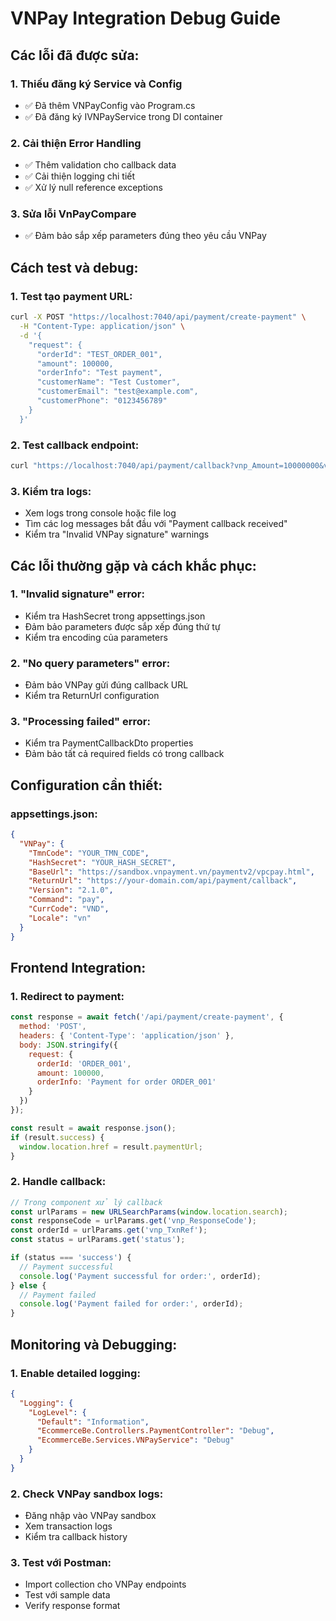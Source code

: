 # VNPay Integration Debug Guide

## Các lỗi đã được sửa:

### 1. **Thiếu đăng ký Service và Config**
- ✅ Đã thêm VNPayConfig vào Program.cs
- ✅ Đã đăng ký IVNPayService trong DI container

### 2. **Cải thiện Error Handling**
- ✅ Thêm validation cho callback data
- ✅ Cải thiện logging chi tiết
- ✅ Xử lý null reference exceptions

### 3. **Sửa lỗi VnPayCompare**
- ✅ Đảm bảo sắp xếp parameters đúng theo yêu cầu VNPay

## Cách test và debug:

### 1. **Test tạo payment URL:**
```bash
curl -X POST "https://localhost:7040/api/payment/create-payment" \
  -H "Content-Type: application/json" \
  -d '{
    "request": {
      "orderId": "TEST_ORDER_001",
      "amount": 100000,
      "orderInfo": "Test payment",
      "customerName": "Test Customer",
      "customerEmail": "test@example.com",
      "customerPhone": "0123456789"
    }
  }'
```

### 2. **Test callback endpoint:**
```bash
curl "https://localhost:7040/api/payment/callback?vnp_Amount=10000000&vnp_BankCode=NCB&vnp_OrderInfo=Test&vnp_ResponseCode=00&vnp_TxnRef=TEST_ORDER_001&vnp_SecureHash=abc123"
```

### 3. **Kiểm tra logs:**
- Xem logs trong console hoặc file log
- Tìm các log messages bắt đầu với "Payment callback received"
- Kiểm tra "Invalid VNPay signature" warnings

## Các lỗi thường gặp và cách khắc phục:

### 1. **"Invalid signature" error:**
- Kiểm tra HashSecret trong appsettings.json
- Đảm bảo parameters được sắp xếp đúng thứ tự
- Kiểm tra encoding của parameters

### 2. **"No query parameters" error:**
- Đảm bảo VNPay gửi đúng callback URL
- Kiểm tra ReturnUrl configuration

### 3. **"Processing failed" error:**
- Kiểm tra PaymentCallbackDto properties
- Đảm bảo tất cả required fields có trong callback

## Configuration cần thiết:

### appsettings.json:
```json
{
  "VNPay": {
    "TmnCode": "YOUR_TMN_CODE",
    "HashSecret": "YOUR_HASH_SECRET",
    "BaseUrl": "https://sandbox.vnpayment.vn/paymentv2/vpcpay.html",
    "ReturnUrl": "https://your-domain.com/api/payment/callback",
    "Version": "2.1.0",
    "Command": "pay",
    "CurrCode": "VND",
    "Locale": "vn"
  }
}
```

## Frontend Integration:

### 1. **Redirect to payment:**
```javascript
const response = await fetch('/api/payment/create-payment', {
  method: 'POST',
  headers: { 'Content-Type': 'application/json' },
  body: JSON.stringify({
    request: {
      orderId: 'ORDER_001',
      amount: 100000,
      orderInfo: 'Payment for order ORDER_001'
    }
  })
});

const result = await response.json();
if (result.success) {
  window.location.href = result.paymentUrl;
}
```

### 2. **Handle callback:**
```javascript
// Trong component xử lý callback
const urlParams = new URLSearchParams(window.location.search);
const responseCode = urlParams.get('vnp_ResponseCode');
const orderId = urlParams.get('vnp_TxnRef');
const status = urlParams.get('status');

if (status === 'success') {
  // Payment successful
  console.log('Payment successful for order:', orderId);
} else {
  // Payment failed
  console.log('Payment failed for order:', orderId);
}
```

## Monitoring và Debugging:

### 1. **Enable detailed logging:**
```json
{
  "Logging": {
    "LogLevel": {
      "Default": "Information",
      "EcommerceBe.Controllers.PaymentController": "Debug",
      "EcommerceBe.Services.VNPayService": "Debug"
    }
  }
}
```

### 2. **Check VNPay sandbox logs:**
- Đăng nhập vào VNPay sandbox
- Xem transaction logs
- Kiểm tra callback history

### 3. **Test với Postman:**
- Import collection cho VNPay endpoints
- Test với sample data
- Verify response format